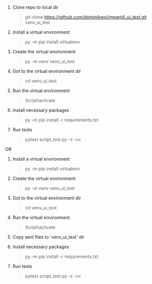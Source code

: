 1. Clone repo to local dir
   > git clone https://github.com/dominikwoj/meant4_ui_test.git venv_ui_test

2. Install a virtual environment
    > py -m pip install virtualenv

3. Create the virtual environment
    > py -m venv venv_ui_test

4. Got to the virtual environment dir
    > cd venv_ui_test

5. Run the virtual environment
    > Script\activate

6. Install necessary packages
   > py -m pip install -r requirements.txt
 
7. Run tests
   > pytest script_test.py -s -vv

OR

1. Install a virtual environment
    > py -m pip install virtualenv

2. Create the virtual environment
    > py -m venv venv_ui_test

3. Got to the virtual environment dir
    > cd venv_ui_test

4. Run the virtual environment
    > Script\activate

5. Copy sent files to 'venv_ui_test' dir

6. Install necessary packages
   > py -m pip install -r requirements.txt
 
7. Run tests
   > pytest script_test.py -s -vv
